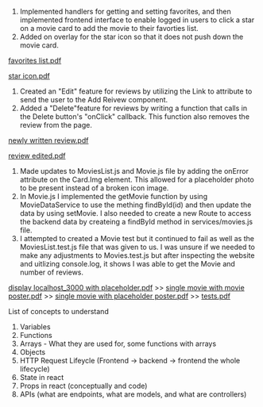1. Implemented handlers for getting and setting favorites, and then implemented frontend interface to enable logged in
users to click a star on a movie card to add the movie to their favorties list.
2. Added on overlay for the star icon so that it does not push down the movie card.

[favorites list.pdf](https://github.khoury.northeastern.edu/NEU-CS5610-SU23/CesarHernandez-frontend/files/297/favorites.list.pdf)
>>
[star icon.pdf](https://github.khoury.northeastern.edu/NEU-CS5610-SU23/CesarHernandez-frontend/files/298/star.icon.pdf)




1. Created an "Edit" feature for reviews by utilizing the Link to attribute to send the user to the Add Reivew component. 
2. Added a "Delete"feature for reviews by writing a function that calls in the Delete button's "onClick" callback. This function also
removes the review from the page.

[newly written review.pdf](https://github.khoury.northeastern.edu/NEU-CS5610-SU23/CesarHernandez-frontend/files/295/newly.written.review.pdf)
>>
[review edited.pdf](https://github.khoury.northeastern.edu/NEU-CS5610-SU23/CesarHernandez-frontend/files/296/review.edited.pdf)












1. Made updates to MoviesList.js and Movie.js file by adding the onError attribute on the Card.Img element. This allowed for a placeholder photo to be present instead of a broken icon image.
2. In Movie.js I implemented the getMovie function by using MovieDataService to use the mething findById(id) and then update the data by using
setMovie. I also needed to create a new Route to access the backend data by createing a findById method in services/movies.js file.
3. I attempted to created a Movie test but it continued to fail as well as the MoviesList.test.js file that was given to us. I was unsure if we needed 
to make any adjustments to Movies.test.js but after inspecting the website and uitlizing console.log, it shows I was able to get the Movie and number of reviews.


[display localhost_3000 with placeholder.pdf](https://github.khoury.northeastern.edu/NEU-CS5610-SU23/CesarHernandez-frontend/files/291/display.localhost_3000.with.placeholder.pdf) >>
[single movie with movie poster.pdf](https://github.khoury.northeastern.edu/NEU-CS5610-SU23/CesarHernandez-frontend/files/292/single.movie.with.movie.poster.pdf) >>
[single movie with placeholder poster.pdf](https://github.khoury.northeastern.edu/NEU-CS5610-SU23/CesarHernandez-frontend/files/293/single.movie.with.placeholder.poster.pdf) >>
[tests.pdf](https://github.khoury.northeastern.edu/NEU-CS5610-SU23/CesarHernandez-frontend/files/294/tests.pdf)




List of concepts to understand

1. Variables
2. Functions
3. Arrays - What they are used for, some functions with arrays
4. Objects
5. HTTP Request Lifeycle (Frontend -> backend -> frontend the whole lifecycle)
6. State in react
7. Props in react (conceptually and code)
8. APIs (what are endpoints, what are models, and what are controllers)
